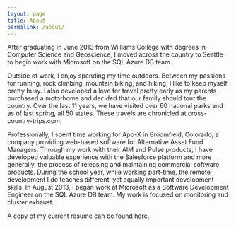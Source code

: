 ```yaml
---
layout: page
title: About
permalink: /about/
---
```


After graduating in June 2013 from Williams College with degrees in Computer Science and Geoscience, I moved across the country to Seattle to begin work with Microsoft on the SQL Azure DB team.

Outside of work, I enjoy spending my time outdoors. Between my passions for running, rock climbing, mountain biking, and hiking, I like to keep myself pretty busy. I also developed a love for travel pretty early as my parents purchased a motorhome and decided that our family should tour the country. Over the last 11 years, we have visited over 60 national parks and as of last spring, all 50 states. These travels are chronicled at cross-country-trips.com.

Professionally, I spent time working for App-X in Broomfield, Colorado; a company providing web-based software for Alternative Asset Fund Managers. Through my work with their AIM and Pulse products, I have developed valuable experience with the Salesforce platform and more generally, the process of releasing and maintaining commercial software products. During the school year, while working part-time, the remote development I do teaches different, yet equally important development skills. In August 2013, I began work at Microsoft as a Software Development Engineer on the SQL Azure DB team. My work is focused on monitoring and cluster exhaust.

A copy of my current resume can be found [here](http://www.thomasgaidus.com/Resources/GaidusResume.pdf).
